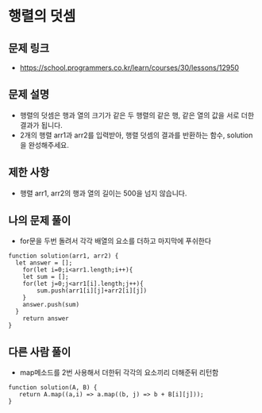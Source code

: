 # 행렬의 덧셈

## 문제 링크

- https://school.programmers.co.kr/learn/courses/30/lessons/12950

## 문제 설명

- 행렬의 덧셈은 행과 열의 크기가 같은 두 행렬의 같은 행, 같은 열의 값을 서로 더한 결과가 됩니다. 
- 2개의 행렬 arr1과 arr2를 입력받아, 행렬 덧셈의 결과를 반환하는 함수, solution을 완성해주세요.

## 제한 사항

- 행렬 arr1, arr2의 행과 열의 길이는 500을 넘지 않습니다.

## 나의 문제 풀이

- for문을 두번 돌려서 각각 배열의 요소를 더하고 마지막에 푸쉬한다

```Js
function solution(arr1, arr2) {
  let answer = []; 
	for(let i=0;i<arr1.length;i++){
    let sum = [];
    for(let j=0;j<arr1[i].length;j++){
    	sum.push(arr1[i][j]+arr2[i][j])
    }
    answer.push(sum)
  }
	return answer
}

```

## 다른 사람 풀이

- map메소드를 2번 사용해서 더한뒤 각각의 요소끼리 더해준뒤 리턴함

```Js
function solution(A, B) {
   return A.map((a,i) => a.map((b, j) => b + B[i][j]));
}
```
